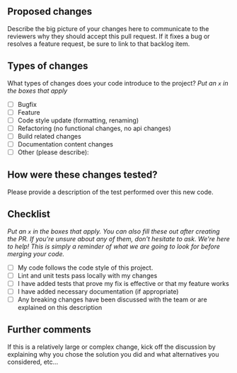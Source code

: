 ## Proposed changes

Describe the big picture of your changes here to communicate to the reviewers why they should accept this pull request. If it fixes a bug or resolves a feature request, be sure to link to that backlog item.

## Types of changes

What types of changes does your code introduce to the project?
_Put an `x` in the boxes that apply_

- [ ] Bugfix
- [ ] Feature
- [ ] Code style update (formatting, renaming)
- [ ] Refactoring (no functional changes, no api changes)
- [ ] Build related changes
- [ ] Documentation content changes
- [ ] Other (please describe):

## How were these changes tested?

Please provide a description of the test performed over this new code.

## Checklist

_Put an `x` in the boxes that apply. You can also fill these out after creating the PR. If you're unsure about any of them, don't hesitate to ask. We're here to help! This is simply a reminder of what we are going to look for before merging your code._

- [ ] My code follows the code style of this project.
- [ ] Lint and unit tests pass locally with my changes
- [ ] I have added tests that prove my fix is effective or that my feature works
- [ ] I have added necessary documentation (if appropriate)
- [ ] Any breaking changes have been discussed with the team or are explained on this description

## Further comments

If this is a relatively large or complex change, kick off the discussion by explaining why you chose the solution you did and what alternatives you considered, etc...
